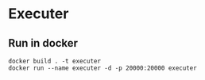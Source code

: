 # Executer

## Run in docker

```
docker build . -t executer
docker run --name executer -d -p 20000:20000 executer
```
